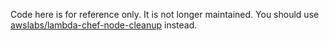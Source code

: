 Code here is for reference only. It is not longer maintained. You should use [awslabs/lambda-chef-node-cleanup](https://github.com/awslabs/lambda-chef-node-cleanup) instead.
